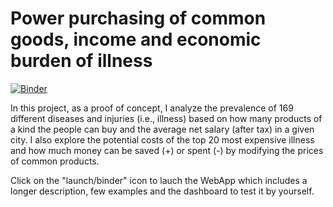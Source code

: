 # Power purchasing of common goods, income and economic burden of illness

[![Binder](https://mybinder.org/badge_logo.svg)](https://mybinder.org/v2/gh/jrsamuellopez/purchasing-power-and-burden-of-illness/master?urlpath=apps%2Findex.ipynb)

In this project, as a proof of concept, I analyze the prevalence of 169 different diseases and injuries (i.e., illness) based on how many products of a kind the people can buy and the average net salary (after tax) in a given city. I also explore the potential costs of the top 20 most expensive illness and how much money can be saved (+) or spent (-) by modifying the prices of common products.

Click on the "launch/binder" icon to lauch the WebApp which includes a longer description, few examples and the dashboard to test it by yourself.
